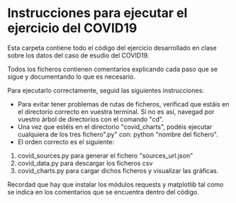 # Instrucciones para ejecutar el ejercicio del COVID19

Esta carpeta contiene todo el código del ejercicio desarrollado en clase sobre los
datos del caso de esudio del COVID19.

Todos los ficheros contienen comentarios explicando cada paso que se sigue y documentando lo que es necesario.

Para ejecutarlo correctamente, seguid las siguientes instrucciones:

- Para evitar tener problemas de rutas de ficheros, verificad que estáis en el directorio correcto en vuestra terminal. Si no es así, navegad por vuestro árbol de directorios con el comando "cd".
- Una vez que estéis en el directorio "covid_charts", podéis ejecutar cualquiera de los tres fichero".py" con: python "nombre del fichero".
- El orden correcto es el siguiente:

1. covid_sources.py para generar el fichero "sources_url.json"
2. covid_data.py para descargar los ficheros csv
3. covid_charts.py para cargar dichos ficheros y visualizar las gráficas.

Recordad que hay que instalar los módulos requests y matplotlib tal como se indica en los comentarios que se encuentra dentro del código.